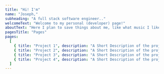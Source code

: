 ```yaml
---
title: "Hi! I'm"
name: "Joseph,"
subheading: "A full stack software engineer.."
welcomeText: "Welcome to my personal (developer) page!"
aboutText: "Here I plan to save things about me, like what music I like listening to, my personal projects, my story and much more."
pagesTitle: "Pages"
pages:
  [
    { title: "Project 1", description: "A Short Description of the project." },
    { title: "Project 2", description: "A Short Description of the project." },
    { title: "Project 3", description: "A Short Description of the project." },
    { title: "Project 4", description: "A Short Description of the project." },
  ]
---
```

